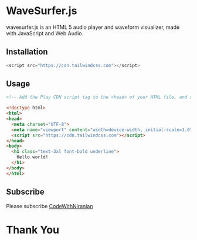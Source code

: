 # WaveSurfer.js

wavesurfer.js is an HTML 5 audio player and waveform visualizer, made with JavaScript and Web Audio.

## Installation

```javascript
<script src="https://cdn.tailwindcss.com"></script>
```

## Usage

```html
<!-- Add the Play CDN script tag to the <head> of your HTML file, and start using Tailwind’s utility classes to style your content. -->

<!doctype html>
<html>
<head>
  <meta charset="UTF-8">
  <meta name="viewport" content="width=device-width, initial-scale=1.0">
  <script src="https://cdn.tailwindcss.com"></script>
</head>
<body>
  <h1 class="text-3xl font-bold underline">
    Hello world!
  </h1>
</body>
</html>
```


## Subscribe
Please subscribe [CodeWithNiranjan](https://youtube.com/channel/CodeWithNiranjan)

<h1>Thank You</h1>
